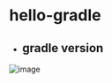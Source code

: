 # hello-gradle

- ## gradle version
![image](https://user-images.githubusercontent.com/55943803/151791173-b800be91-fb4b-451f-b0b2-00cb526331d6.png)

